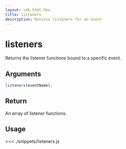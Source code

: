 ```yaml
---
layout: sdk.html.hbs
title: listeners
description: Returns listeners for an event
---
```


# listeners

Returns the listener functions bound to a specific event.

## Arguments

```js
listeners(eventName);
```

## Return

An array of listener functions.

## Usage

<<< ./snippets/listeners.js
